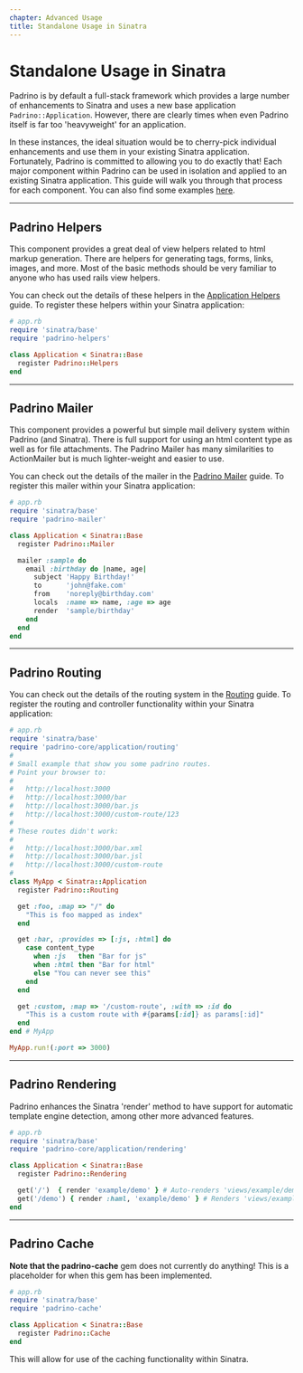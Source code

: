```yaml
---
chapter: Advanced Usage
title: Standalone Usage in Sinatra
---
```


# Standalone Usage in Sinatra

Padrino is by default a full-stack framework which provides a large number of
enhancements to Sinatra and uses a new base application `Padrino::Application`.
However, there are clearly times when even Padrino itself is far too
'heavyweight' for an application.

In these instances, the ideal situation would be to cherry-pick individual
enhancements and use them in your existing Sinatra application. Fortunately,
Padrino is committed to allowing you to do exactly that! Each major component
within Padrino can be used in isolation and applied to an existing Sinatra
application. This guide will walk you through that process for each component.
You can also find some examples
[here](https://github.com/padrino/padrino-integration/tree/master/fixtures/single-apps
"link to padrino single-apps").

--------------------------------------------------------------------------------

## Padrino Helpers

This component provides a great deal of view helpers related to html markup
generation. There are helpers for generating tags, forms, links, images, and
more. Most of the basic methods should be very familiar to anyone who has used
rails view helpers.

You can check out the details of these helpers in the
[Application Helpers](/guides/application-helpers/overview "Application Helpers guide")
guide. To register these helpers within your Sinatra application:

```ruby
# app.rb
require 'sinatra/base'
require 'padrino-helpers'

class Application < Sinatra::Base
  register Padrino::Helpers
end
```

--------------------------------------------------------------------------------

## Padrino Mailer

This component provides a powerful but simple mail delivery system within
Padrino (and Sinatra). There is full support for using an html content type as
well as for file attachments. The Padrino Mailer has many similarities to
ActionMailer but is much lighter-weight and easier to use.

You can check out the details of the mailer in the
[Padrino Mailer](/guides/features/padrino-mailer "Padrino Mailer guide") guide. To
register this mailer within your Sinatra application:

```ruby
# app.rb
require 'sinatra/base'
require 'padrino-mailer'

class Application < Sinatra::Base
  register Padrino::Mailer

  mailer :sample do
    email :birthday do |name, age|
      subject 'Happy Birthday!'
      to      'john@fake.com'
      from    'noreply@birthday.com'
      locals  :name => name, :age => age
      render  'sample/birthday'
    end
  end
end
```

--------------------------------------------------------------------------------

## Padrino Routing

You can check out the details of the routing system in the
[Routing](/guides/controllers/routing "Routing") guide. To register the routing and controller
functionality within your Sinatra application:

```ruby
# app.rb
require 'sinatra/base'
require 'padrino-core/application/routing'
#
# Small example that show you some padrino routes.
# Point your browser to:
#
#   http://localhost:3000
#   http://localhost:3000/bar
#   http://localhost:3000/bar.js
#   http://localhost:3000/custom-route/123
#
# These routes didn't work:
#
#   http://localhost:3000/bar.xml
#   http://localhost:3000/bar.jsl
#   http://localhost:3000/custom-route
#
class MyApp < Sinatra::Application
  register Padrino::Routing

  get :foo, :map => "/" do
    "This is foo mapped as index"
  end

  get :bar, :provides => [:js, :html] do
    case content_type
      when :js   then "Bar for js"
      when :html then "Bar for html"
      else "You can never see this"
    end
  end

  get :custom, :map => '/custom-route', :with => :id do
    "This is a custom route with #{params[:id]} as params[:id]"
  end
end # MyApp

MyApp.run!(:port => 3000)
```

--------------------------------------------------------------------------------

## Padrino Rendering

Padrino enhances the Sinatra 'render' method to have support for automatic
template engine detection, among other more advanced features.

```ruby
# app.rb
require 'sinatra/base'
require 'padrino-core/application/rendering'

class Application < Sinatra::Base
  register Padrino::Rendering

  get('/')  { render 'example/demo' } # Auto-renders 'views/example/demo.haml'
  get('/demo') { render :haml, 'example/demo' } # Renders 'views/example/demo.haml'
end
```

--------------------------------------------------------------------------------

## Padrino Cache

**Note that the padrino-cache** gem does not currently do anything! This is a
  placeholder for when this gem has been implemented.

```ruby
# app.rb
require 'sinatra/base'
require 'padrino-cache'

class Application < Sinatra::Base
  register Padrino::Cache
end
```

This will allow for use of the caching functionality within Sinatra.
